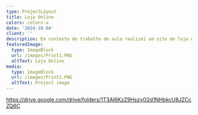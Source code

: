 ```yaml
---
type: ProjectLayout
title: Loja Online
colors: colors-a
date: '2024-10-04'
client: ''
description: Em contexto de trabalho de aula realizei um site de loja online com wordpress.
featuredImage:
  type: ImageBlock
  url: /images/Print1.PNG
  altText: Loja Online
media:
  type: ImageBlock
  url: /images/Print1.PNG
  altText: Project image
---
```

<https://drive.google.com/drive/folders/1T3AI6KzZ9HszyO2d1NHbkcU8JZCcZQ6C>

